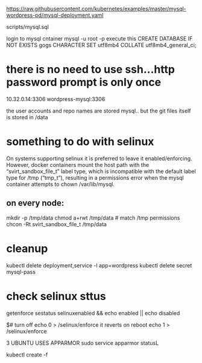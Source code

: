 https://raw.githubusercontent.com/kubernetes/examples/master/mysql-wordpress-pd/mysql-deployment.yaml

scripts/mysql.sql

login to mysql cntainer
mysql -u root -p
execute this
CREATE DATABASE IF NOT EXISTS gogs CHARACTER SET utf8mb4 COLLATE utf8mb4_general_ci;

# there is no need to use ssh...http password prompt is only once

10.32.0.14:3306
wordpress-mysql:3306

the user accounts and repo names are stored mysql..
but the git files itself is stored in /data 

# something to do with selinux

On systems supporting selinux it is preferred to leave it enabled/enforcing. However, docker containers mount the host path with the “svirt_sandbox_file_t” label type, which is incompatible with the default label type for /tmp (“tmp_t”), resulting in a permissions error when the mysql container attempts to chown /var/lib/mysql.

## on every node:
mkdir -p /tmp/data
chmod a+rwt /tmp/data  # match /tmp permissions
chcon -Rt svirt_sandbox_file_t /tmp/data

# cleanup
kubectl delete deployment,service -l app=wordpress
kubectl delete secret mysql-pass

# check selinux sttus
getenforce
sestatus
selinuxenabled && echo enabled || echo disabled

$# turn off
echo 0 > /selinux/enforce
it reverts on  reboot
echo 1 > /selinux/enforce

3 UBUNTU USES APPARMOR
 sudo service apparmor statusL

 kubectl create -f
